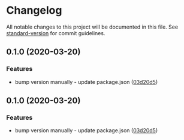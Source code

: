 # Changelog

All notable changes to this project will be documented in this file. See [standard-version](https://github.com/conventional-changelog/standard-version) for commit guidelines.

## 0.1.0 (2020-03-20)


### Features

* bump version manually - update package.json ([03d20d5](https://github.com/JonnathanLS/Angular-Project-Platform/commit/03d20d58b2576660180a1922eb2d4873e9a0d5d3))

## 0.1.0 (2020-03-20)


### Features

* bump version manually - update package.json ([03d20d5](https://github.com/JonnathanLS/Angular-Project-Platform/commit/03d20d58b2576660180a1922eb2d4873e9a0d5d3))
